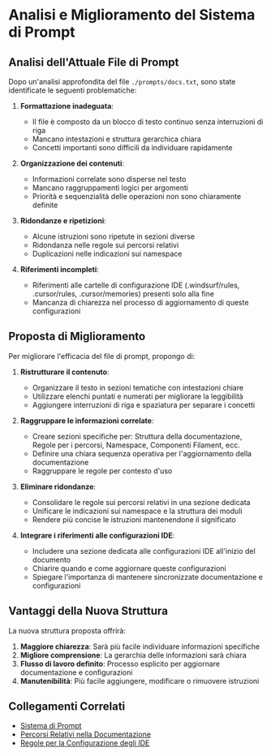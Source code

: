 # Analisi e Miglioramento del Sistema di Prompt

## Analisi dell'Attuale File di Prompt

Dopo un'analisi approfondita del file `./prompts/docs.txt`, sono state identificate le seguenti problematiche:

1. **Formattazione inadeguata**:
   - Il file è composto da un blocco di testo continuo senza interruzioni di riga
   - Mancano intestazioni e struttura gerarchica chiara
   - Concetti importanti sono difficili da individuare rapidamente

2. **Organizzazione dei contenuti**:
   - Informazioni correlate sono disperse nel testo
   - Mancano raggruppamenti logici per argomenti
   - Priorità e sequenzialità delle operazioni non sono chiaramente definite

3. **Ridondanze e ripetizioni**:
   - Alcune istruzioni sono ripetute in sezioni diverse
   - Ridondanza nelle regole sui percorsi relativi
   - Duplicazioni nelle indicazioni sui namespace

4. **Riferimenti incompleti**:
   - Riferimenti alle cartelle di configurazione IDE (.windsurf/rules, .cursor/rules, .cursor/memories) presenti solo alla fine
   - Mancanza di chiarezza nel processo di aggiornamento di queste configurazioni

## Proposta di Miglioramento

Per migliorare l'efficacia del file di prompt, propongo di:

1. **Ristrutturare il contenuto**:
   - Organizzare il testo in sezioni tematiche con intestazioni chiare
   - Utilizzare elenchi puntati e numerati per migliorare la leggibilità
   - Aggiungere interruzioni di riga e spaziatura per separare i concetti

2. **Raggruppare le informazioni correlate**:
   - Creare sezioni specifiche per: Struttura della documentazione, Regole per i percorsi, Namespace, Componenti Filament, ecc.
   - Definire una chiara sequenza operativa per l'aggiornamento della documentazione
   - Raggruppare le regole per contesto d'uso

3. **Eliminare ridondanze**:
   - Consolidare le regole sui percorsi relativi in una sezione dedicata
   - Unificare le indicazioni sui namespace e la struttura dei moduli
   - Rendere più concise le istruzioni mantenendone il significato

4. **Integrare i riferimenti alle configurazioni IDE**:
   - Includere una sezione dedicata alle configurazioni IDE all'inizio del documento
   - Chiarire quando e come aggiornare queste configurazioni
   - Spiegare l'importanza di mantenere sincronizzate documentazione e configurazioni

## Vantaggi della Nuova Struttura

La nuova struttura proposta offrirà:

1. **Maggiore chiarezza**: Sarà più facile individuare informazioni specifiche
2. **Migliore comprensione**: La gerarchia delle informazioni sarà chiara
3. **Flusso di lavoro definito**: Processo esplicito per aggiornare documentazione e configurazioni
4. **Manutenibilità**: Più facile aggiungere, modificare o rimuovere istruzioni

## Collegamenti Correlati

- [Sistema di Prompt](./PROMPTS_DOCUMENTATION_SYSTEM.md)
- [Percorsi Relativi nella Documentazione](./PERCORSI_RELATIVI_DOCUMENTAZIONE.md)
- [Regole per la Configurazione degli IDE](./REGOLE_IDE_CONFIGURAZIONE.md)
